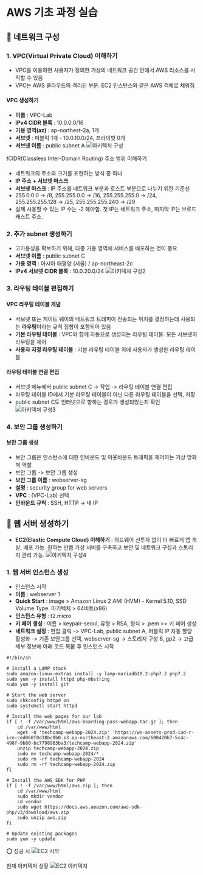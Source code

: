 # AWS 기초 과정 실습

## 📌 네트워크 구성

### 1. VPC(Virtual Private Cloud) 이해하기
- VPC를 이용하면 사용자가 정의한 가상의 네트워크 공간 안에서 AWS 리소스를 시작할 수 있음
- VPC는 AWS 클라우드의 격리된 부분. EC2 인스턴스와 같은 AWS 객체로 채워짐

#### VPC 생성하기
- **이름**
: VPC-Lab
- **IPv4 CIDR 블록**
: 10.0.0.0/16
- **가용 영역(az)**
: ap-northest-2a, 1개
- **서브넷**
: 퍼블릭 1개 - 10.0.10.0/24, 프라이빗 0개
- **서브넷 이름**
: public subnet A
![아키텍처 구성](아키텍처-VPC.png)

❗️CIDR(Classless Inter-Domain Routing) 주소 범위 이해하기
- 네트워크의 주소와 크기를 표현하는 방식 중 하나
- **IP 주소 + 서브넷 마스크**
- **서브넷 마스크**
: IP 주소를 네트워크 부분과 호스트 부분으로 나누기 위한 기준선
- 255.0.0.0 -> /8, 255.255.0.0 -> /16, 255.255.255.0 -> /24, 255.255.255.128 -> /25, 255.255.255.240 -> /29
- 실제 사용할 수 있는 IP 수는 -2 해야함. 첫 IP는 네트워크 주소, 마지막 IP는 브로드캐스트 주소.

### 2. 추가 subnet 생성하기
- 고가용성을 확보하기 위해, 다중 가용 영역에 서비스를 배포하는 것이 중요
- **서브넷 이름**
: public subnet C
- **가용 영역**
: 아시아 태평양 (서울) / ap-northeast-2c
- **IPv4 서브넷 CIDR 블록**
: 10.0.20.0/24
![아키텍처 구성2](아키텍처-서브넷.png)

### 3. 라우팅 테이블 편집하기

#### VPC 라우팅 테이블 개념
- 서브넷 또는 게이트 웨이의 네트워크 트래피이 전송되는 위치를 결정하는데 사용되는 **라우팅**이라는 규칙 집합이 포함되어 있음
- **기본 라우팅 테이블**
: VPC와 함께 자동으로 생성되는 라우팅 테이블. 모든 서브넷의 라우팅을 제어
- **사용자 지정 라우팅 테이블**
: 기본 라우팅 테이블 외에 사용자가 생성한 라우팅 테이블

#### 라우팅 테이블 연결 편집
- 서브넷 메뉴에서 public subnet C -> 작업 -> 라우팅 테이블 연결 편집
- 라우팅 테이블 ID에서 기본 라우팅 테이블이 아닌 다른 라우팅 테이블을 선택, 저장
- public subnet C도 인터넷으로 향하는 경로가 생성되었는지 확인
![아키텍처 구성3](아키텍처-라우팅.png)

### 4. 보안 그룹 생성하기

#### 보안 그룹 생성
- 보안 그룹은 인스턴스에 대한 인바운드 및 아웃바운드 트래픽을 제어하는 가상 방화벽 역할
- 보안 그룹 -> 보안 그룹 생성
- **보안 그룹 이름**
: webserver-sg
- **설명**
: security group for web servers
- **VPC**
: (VPC-Lab) 선택
- **인바운드 규칙**
: SSH, HTTP -> 내 IP

## 📌 웹 서버 생성하기
- **EC2(Elastic Compute Cloud) 이해하기**
: 하드웨어 선투자 없이 더 빠르게 앱 개발, 배포 가능. 원하는 만큼 가상 서버를 구축하고 보안 및 네트워크 구성과 스토리지 관리 가능.
![아키텍처 구성4](아키텍처-EC2.png)

### 1. 웹 서버 인스턴스 생성
- 인스턴스 시작
- **이름**
: webserver 1
- **Quick Start**
: image > Amazon Linux 2 AMI (HVM) - Kernel 5.10, SSD Volume Type. 아키텍처 > 64비트(x86)
- **인스턴스 유형**
: t2.micro
- **키 페어 생성**
: 이름 > keypair-seoul, 유형 > RSA, 형식 > .pem >> 키 페어 생성
- **네트워크 설정**
: 편집 클릭 -> VPC-Lab, public subnet A, 퍼블릭 IP 자동 할당 활성화 -> 기존 보안그룹 선택, webserver-sg -> 스토리지 구성 8, gp2 -> 고급 세부 정보에 아래 코드 복붙 후 인스턴스 시작
```
#!/bin/sh
        
# Install a LAMP stack
sudo amazon-linux-extras install -y lamp-mariadb10.2-php7.2 php7.2
sudo yum -y install httpd php-mbstring
sudo yum -y install git
        
# Start the web server
sudo chkconfig httpd on
sudo systemctl start httpd
        
# Install the web pages for our lab
if [ ! -f /var/www/html/aws-boarding-pass-webapp.tar.gz ]; then
    cd /var/www/html
    wget -O 'techcamp-webapp-2024.zip' 'https://ws-assets-prod-iad-r-icn-ced060f0d38bc0b0.s3.ap-northeast-2.amazonaws.com/600420b7-5c4c-498f-9b80-bc7798963ba3/techcamp-webapp-2024.zip'
    unzip techcamp-webapp-2024.zip
    sudo mv techcamp-webapp-2024/* .
    sudo rm -rf techcamp-webapp-2024
    sudo rm -rf techcamp-webapp-2024.zip
fi
        
# Install the AWS SDK for PHP
if [ ! -f /var/www/html/aws.zip ]; then
    cd /var/www/html
    sudo mkdir vendor
    cd vendor
    sudo wget https://docs.aws.amazon.com/aws-sdk-php/v3/download/aws.zip
    sudo unzip aws.zip
fi
        
# Update existing packages
sudo yum -y update
```

⭕️ 성공 시
![EC2 시작](EC2-인스턴스시작.png)

현재 아키텍처 상황
![EC2 아키텍처](아키텍처-EC2시작.png)